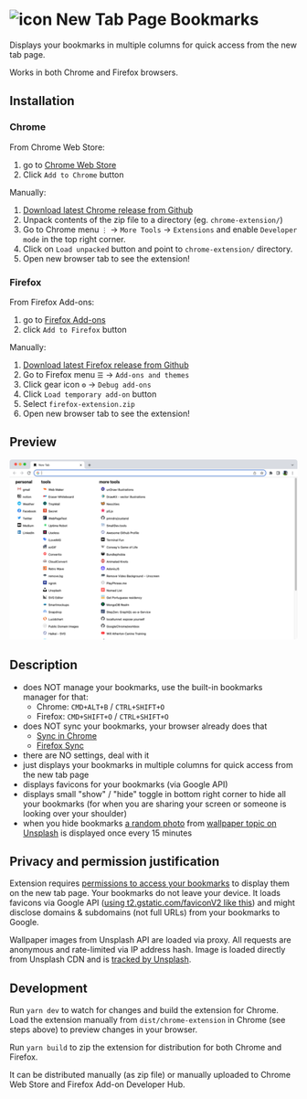 #  ![icon](https://raw.githubusercontent.com/mathio/chrome-new-tab-page-bookmarks/main/src/icon32.png) New Tab Page Bookmarks

Displays your bookmarks in multiple columns for quick access from the new tab page.

Works in both Chrome and Firefox browsers.

## Installation

### Chrome

From Chrome Web Store:
1. go to [Chrome Web Store](https://chrome.google.com/webstore/detail/new-tab-page-bookmarks/nenadkoihofnhlaokenacmknknmlgdcm)
2. Click `Add to Chrome` button

Manually:
1. [Download latest Chrome release from Github](https://github.com/mathio/chrome-new-tab-page-bookmarks/releases/download/latest/chrome-extension.zip)
2. Unpack contents of the zip file to a directory (eg. `chrome-extension/`)
3. Go to Chrome menu `⋮` -> `More Tools` -> `Extensions` and enable `Developer mode` in the top right corner.
4. Click on `Load unpacked` button and point to `chrome-extension/` directory.
5. Open new browser tab to see the extension!

### Firefox

From Firefox Add-ons:
1. go to [Firefox Add-ons](https://addons.mozilla.org/en-US/firefox/addon/new-tab-page-bookmarks/)
2. click `Add to Firefox` button

Manually:
1. [Download latest Firefox release from Github](https://github.com/mathio/chrome-new-tab-page-bookmarks/releases/download/latest/firefox-extension.zip)
2. Go to Firefox menu `☰` -> `Add-ons and themes`
3. Click gear icon `⚙` -> `Debug add-ons`
4. Click `Load temporary add-on` button
5. Select `firefox-extension.zip`
6. Open new browser tab to see the extension!

## Preview

![Chrome Screenshot](https://raw.githubusercontent.com/mathio/chrome-new-tab-page-bookmarks/main/store/chrome_screenshot_1280x800.png "Chrome Screenshot")

## Description

- does NOT manage your bookmarks, use the built-in bookmarks manager for that:
    - Chrome: `CMD+ALT+B` / `CTRL+SHIFT+O`
    - Firefox: `CMD+SHIFT+O` / `CTRL+SHIFT+O`
- does NOT sync your bookmarks, your browser already does that
    - [Sync in Chrome](https://support.google.com/chrome/answer/185277)
    - [Firefox Sync](https://www.mozilla.org/en-US/firefox/sync/)
- there are NO settings, deal with it
- just displays your bookmarks in multiple columns for quick access from the new tab page
- displays favicons for your bookmarks (via Google API)
- displays small "show" / "hide" toggle in bottom right corner to hide all your bookmarks (for when you are sharing your screen or someone is looking over your shoulder)
- when you hide bookmarks [a random photo](https://unsplash.com/documentation#get-a-random-photo) from [wallpaper topic on Unsplash](https://unsplash.com/t/wallpapers?utm_source=chrome-new-tab-page-bookmarks&utm_medium=referral) is displayed once every 15 minutes


## Privacy and permission justification

Extension requires [permissions to access your bookmarks](https://developer.chrome.com/docs/extensions/reference/bookmarks/) to display them on the new tab page. Your bookmarks do not leave your device. It loads favicons via Google API ([using t2.gstatic.com/faviconV2 like this](https://t2.gstatic.com/faviconV2?client=SOCIAL&type=FAVICON&fallback_opts=TYPE,SIZE,URL&url=http://github.com&size=16)) and might disclose domains & subdomains (not full URLs) from your bookmarks to Google.

Wallpaper images from Unsplash API are loaded via proxy. All requests are anonymous and rate-limited via IP address hash. Image is loaded directly from Unsplash CDN and is [tracked by Unsplash](https://unsplash.com/documentation#hotlinking). 


## Development

Run `yarn dev` to watch for changes and build the extension for Chrome. Load the extension manually from `dist/chrome-extension` in Chrome (see steps above) to preview changes in your browser.

Run `yarn build` to zip the extension for distribution for both Chrome and Firefox.

It can be distributed manually (as zip file) or manually uploaded to Chrome Web Store and Firefox Add-on Developer Hub.
